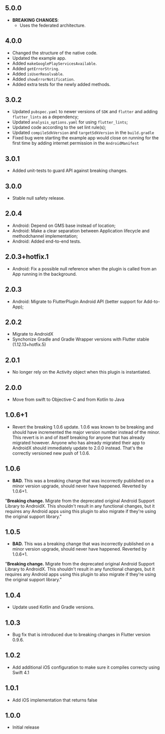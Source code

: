 ## 5.0.0

* **BREAKING CHANGES**:
  * Uses the federated architecture.

## 4.0.0

* Changed the structure of the native code.
* Updated the example app.
* Added `makeGooglePlayServicesAvailable`.
* Added `getErrorString`.
* Added `isUserResolvable`.
* Added `showErrorNotification`.
* Added extra tests for the newly added methods.

## 3.0.2

* Updated `pubspec.yaml` to newer versions of `SDK` and `flutter` and adding `flutter_lints` as a dependency;
* Updated `analysis_options.yaml` for using `flutter_lints`;
* Updated code according to the set lint rule(s);
* Updated `compileSdkVersion` and `targetSdkVersion` in the `build.gradle`
* Fixed bug were starting the example app would close on running for the first time by adding internet permission in the `AndroidManifest`

## 3.0.1

* Added unit-tests to guard API against breaking changes.

## 3.0.0

* Stable null safety release.

## 2.0.4

* Android: Depend on GMS base instead of location;
* Android: Make a clear separation between Application lifecycle and methodchannel implementation;
* Android: Added end-to-end tests.

## 2.0.3+hotfix.1

* Android: Fix a possible null reference when the plugin is called from an App running in the background.

## 2.0.3

* Android: Migrate to FlutterPlugin Android API (better support for Add-to-App);

## 2.0.2

* Migrate to AndroidX
* Synchonize Gradle and Gradle Wrapper versions with Flutter stable (1.12.13+hotfix.5)

## 2.0.1

* No longer rely on the Activity object when this plugin is instantiated.

## 2.0.0
* Move from swift to Objective-C and from Kotlin to Java

## 1.0.6+1 
* Revert the breaking 1.0.6 update. 1.0.6 was known to be breaking and should have incremented the major version number instead of the minor. This revert is in and of itself breaking for anyone that has already migrated however. Anyone who has already migrated their app to AndroidX should immediately update to 2.0.0 instead. That's the correctly versioned new push of 1.0.6.

## 1.0.6 
* **BAD.** This was a breaking change that was incorrectly published on a minor version upgrade, should never have happened. Reverted by 1.0.6+1.

"**Breaking change.** Migrate from the deprecated original Android Support Library to AndroidX. This shouldn't result in any functional changes, but it requires any Android apps using this plugin to also migrate if they're using the original support library."

## 1.0.5
* **BAD.** This was a breaking change that was incorrectly published on a minor version upgrade, should never have happened. Reverted by 1.0.6+1.

"**Breaking change.** Migrate from the deprecated original Android Support Library to AndroidX. This shouldn't result in any functional changes, but it requires any Android apps using this plugin to also migrate if they're using the original support library."

## 1.0.4

* Update used Kotlin and Gradle versions.

## 1.0.3

* Bug fix that is introduced due to breaking changes in Flutter version 0.9.6.

## 1.0.2

* Add additional iOS configuration to make sure it compiles correcty using Swift 4.1

## 1.0.1

* Add iOS implementation that returns false


## 1.0.0

* Initial release
